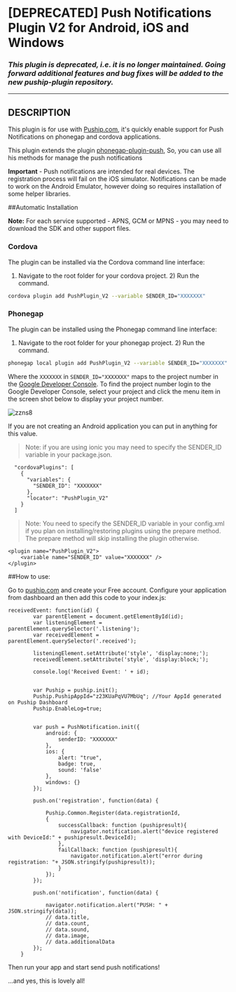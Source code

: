 # [DEPRECATED] Push Notifications Plugin V2 for Android, iOS and Windows

### _This plugin is deprecated, i.e. it is no longer maintained. Going forward additional features and bug fixes will be added to the new puship-plugin repository._
---

## DESCRIPTION

This plugin is for use with [Puship.com](https://www.puship.com), it's quickly enable support for Push Notifications on phonegap and cordova applications.

This plugin extends the plugin [phonegap-plugin-push](https://github.com/phonegap/phonegap-plugin-push),
So, you can use all his methods for manage the push notifications


**Important** - Push notifications are intended for real devices. The registration process will fail on the iOS simulator. Notifications can be made to work on the Android Emulator, however doing so requires installation of some helper libraries.



##<a name="automatic_installation"></a>Automatic Installation


**Note:** For each service supported - APNS, GCM or MPNS - you may need to download the SDK and other support files.

### Cordova

The plugin can be installed via the Cordova command line interface:

1) Navigate to the root folder for your cordova project. 2) Run the command.

```sh
cordova plugin add PushPlugin_V2 --variable SENDER_ID="XXXXXXX"
```

### Phonegap

The plugin can be installed using the Phonegap command line interface:

1) Navigate to the root folder for your phonegap project. 2) Run the command.

```sh
phonegap local plugin add PushPlugin_V2 --variable SENDER_ID="XXXXXXX"
```

Where the `XXXXXXX` in `SENDER_ID="XXXXXXX"` maps to the project number in the [Google Developer Console](https://www.google.ca/url?sa=t&rct=j&q=&esrc=s&source=web&cd=1&cad=rja&uact=8&ved=0ahUKEwikqt3nyPjMAhXJ5iYKHR0qDcsQFggbMAA&url=https%3A%2F%2Fconsole.developers.google.com%2F&usg=AFQjCNF0eH059mv86nMIlRmfsf42kde-wA&sig2=BQ2BJpchw1CpGt87sk5p6w&bvm=bv.122852650,d.eWE). To find the project number login to the Google Developer Console, select your project and click the menu item in the screen shot below to display your project number.

![zzns8](https://cloud.githubusercontent.com/assets/353180/15588897/2fc14db2-235e-11e6-9326-f97fe0ec15ab.png)

If you are not creating an Android application you can put in anything for this value.

> Note: if you are using ionic you may need to specify the SENDER_ID variable in your package.json.

```
  "cordovaPlugins": [
    {
      "variables": {
        "SENDER_ID": "XXXXXXX"
      },
      "locator": "PushPlugin_V2"
    }
  ]
```

> Note: You need to specify the SENDER_ID variable in your config.xml if you plan on installing/restoring plugins using the prepare method.  The prepare method will skip installing the plugin otherwise.

```
<plugin name="PushPlugin_V2">
    <variable name="SENDER_ID" value="XXXXXXX" />
</plugin>
```

##<a name="automatic_installation"></a>How to use:

Go to [puship.com](https://www.puship.com/members) and create your Free account. Configure your application from dashboard an then add this code to your index.js:


```
receivedEvent: function(id) {
        var parentElement = document.getElementById(id);
        var listeningElement = parentElement.querySelector('.listening');
        var receivedElement = parentElement.querySelector('.received');
		
        listeningElement.setAttribute('style', 'display:none;');
        receivedElement.setAttribute('style', 'display:block;');

        console.log('Received Event: ' + id);
		
		
		var Puship = puship.init();
		Puship.PushipAppId="z23KUaPqVU7MbUq"; //Your AppId generated on Puship Dashboard
		Puship.EnableLog=true;
		
	
 		var push = PushNotification.init({
			android: {
				senderID: "XXXXXXX" 
			},
			ios: {
				alert: "true",
				badge: true,
				sound: 'false'
			},
			windows: {}
		});
		
		push.on('registration', function(data) {

			Puship.Common.Register(data.registrationId,
			{
				successCallback: function (pushipresult){
					navigator.notification.alert("device registered with DeviceId:" + pushipresult.DeviceId);
				},
				failCallback: function (pushipresult){
					navigator.notification.alert("error during registration: "+ JSON.stringify(pushipresult));
				}
			});
		});
		
		push.on('notification', function(data) {
			
			navigator.notification.alert("PUSH: " + JSON.stringify(data));
			// data.title,
			// data.count,
			// data.sound,
			// data.image,
			// data.additionalData
		});
	}
```



Then run your app and start send push notifications!

...and yes, this is lovely all!

